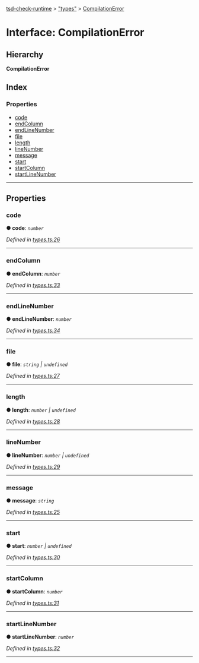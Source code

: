 [tsd-check-runtime](../README.md) > ["types"](../modules/_types_.md) > [CompilationError](../interfaces/_types_.compilationerror.md)

# Interface: CompilationError

## Hierarchy

**CompilationError**

## Index

### Properties

* [code](_types_.compilationerror.md#code)
* [endColumn](_types_.compilationerror.md#endcolumn)
* [endLineNumber](_types_.compilationerror.md#endlinenumber)
* [file](_types_.compilationerror.md#file)
* [length](_types_.compilationerror.md#length)
* [lineNumber](_types_.compilationerror.md#linenumber)
* [message](_types_.compilationerror.md#message)
* [start](_types_.compilationerror.md#start)
* [startColumn](_types_.compilationerror.md#startcolumn)
* [startLineNumber](_types_.compilationerror.md#startlinenumber)

---

## Properties

<a id="code"></a>

###  code

**● code**: *`number`*

*Defined in [types.ts:26](https://github.com/cancerberoSgx/tsd-check-runtime/blob/71758eb/src/types.ts#L26)*

___
<a id="endcolumn"></a>

###  endColumn

**● endColumn**: *`number`*

*Defined in [types.ts:33](https://github.com/cancerberoSgx/tsd-check-runtime/blob/71758eb/src/types.ts#L33)*

___
<a id="endlinenumber"></a>

###  endLineNumber

**● endLineNumber**: *`number`*

*Defined in [types.ts:34](https://github.com/cancerberoSgx/tsd-check-runtime/blob/71758eb/src/types.ts#L34)*

___
<a id="file"></a>

###  file

**● file**: *`string` \| `undefined`*

*Defined in [types.ts:27](https://github.com/cancerberoSgx/tsd-check-runtime/blob/71758eb/src/types.ts#L27)*

___
<a id="length"></a>

###  length

**● length**: *`number` \| `undefined`*

*Defined in [types.ts:28](https://github.com/cancerberoSgx/tsd-check-runtime/blob/71758eb/src/types.ts#L28)*

___
<a id="linenumber"></a>

###  lineNumber

**● lineNumber**: *`number` \| `undefined`*

*Defined in [types.ts:29](https://github.com/cancerberoSgx/tsd-check-runtime/blob/71758eb/src/types.ts#L29)*

___
<a id="message"></a>

###  message

**● message**: *`string`*

*Defined in [types.ts:25](https://github.com/cancerberoSgx/tsd-check-runtime/blob/71758eb/src/types.ts#L25)*

___
<a id="start"></a>

###  start

**● start**: *`number` \| `undefined`*

*Defined in [types.ts:30](https://github.com/cancerberoSgx/tsd-check-runtime/blob/71758eb/src/types.ts#L30)*

___
<a id="startcolumn"></a>

###  startColumn

**● startColumn**: *`number`*

*Defined in [types.ts:31](https://github.com/cancerberoSgx/tsd-check-runtime/blob/71758eb/src/types.ts#L31)*

___
<a id="startlinenumber"></a>

###  startLineNumber

**● startLineNumber**: *`number`*

*Defined in [types.ts:32](https://github.com/cancerberoSgx/tsd-check-runtime/blob/71758eb/src/types.ts#L32)*

___

